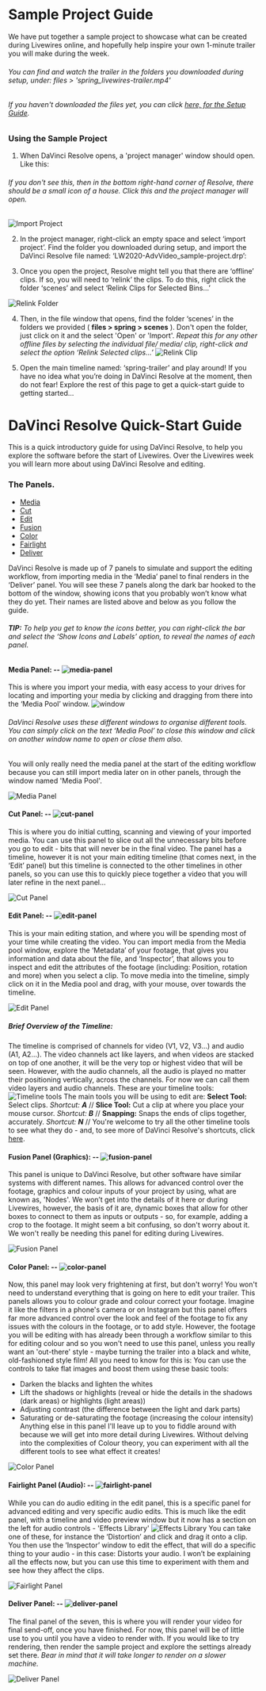 # Sample Project Guide
We have put together a sample project to showcase what can be created during Livewires online, and hopefully help inspire your own 1-minute trailer you will make during the week.
###### You can find and watch the trailer in the folders you downloaded during setup, under: files > 'spring_livewires-trailer.mp4'
###### *If you haven't downloaded the files yet, you can click* [here, for the Setup Guide](SetupGuide.md).


### Using the Sample Project

1. When DaVinci Resolve opens, a 'project manager' window should open. Like this:
###### If you don't see this, then in the bottom right-hand corner of Resolve, there should be a small icon of a house. Click this and the project manager will open.

![Import Project](files/import-project.PNG)

2. In the project manager, right-click an empty space and select ‘import project’.
Find the folder you downloaded during setup, and import the DaVinci Resolve file named: ‘LW2020-AdvVideo_sample-project.drp’:

3. Once you open the project, Resolve might tell you that there are ‘offline’ clips. If so, you will need to ‘relink’ the clips.
To do this, right click the folder ‘scenes’ and select ‘Relink Clips for Selected Bins...’

![Relink Folder](files/relink-clips.PNG)

4. Then, in the file window that opens, find the folder ‘scenes’ in the folders we provided ( **files > spring > scenes** ). Don't open the folder, just click on it and the select 'Open' or 'Import'.
*Repeat this for any other offline files by selecting the individual file/ media/ clip, right-click and select the option ‘Relink Selected clips...’*
![Relink Clip](files/relink-clips2.PNG)

5. Open the main timeline named: ‘spring-trailer’ and play around! If you have no idea what you’re doing in DaVinci Resolve at the moment, then do not fear! Explore the rest of this page to get a quick-start guide to getting started...



# DaVinci Resolve Quick-Start Guide
This is a quick introductory guide for using DaVinci Resolve, to help you explore the software before the start of Livewires. Over the Livewires week you will learn more about using DaVinci Resolve and editing.

### The Panels.
* [Media](#media-panel----)
* [Cut](#cut-panel----)
* [Edit](#edit-panel----)
* [Fusion](fusion-panel-graphics----)
* [Color](#color-panel----)
* [Fairlight](#fairlight-panel-audio----)
* [Deliver](#deliver-panel----)

DaVinci Resolve is made up of 7 panels to simulate and support the editing workflow, from importing media in the ‘Media’ panel to final renders in the ‘Deliver’ panel. You will see these 7 panels along the dark bar hooked to the bottom of the window, showing icons that you probably won’t know what they do yet. Their names are listed above and below as you follow the guide.
###### **TIP:** To help you get to know the icons better, you can right-click the bar and select the ‘Show Icons and Labels’ option, to reveal the names of each panel.


#### Media Panel: -- ![media-panel](files/media-icon.PNG)
This is where you import your media, with easy access to your drives for locating and importing your media by clicking and dragging from there into the ‘Media Pool’ window.
![window](files/media-pool_icon.PNG)
###### DaVinci Resolve uses these different windows to organise different tools. You can simply click on the text ‘Media Pool’ to close this window and click on another window name to open or close them also.
You will only really need the media panel at the start of the editing workflow because you can still import media later on in other panels, through the window named 'Media Pool'.

![Media Panel](files/media_importing-media.PNG)


#### Cut Panel: -- ![cut-panel](files/cut-icon.PNG)
This is where you do initial cutting, scanning and viewing of your imported media. You can use this panel to slice out all the unnecessary bits before you go to edit - bits that will never be in the final video.
The panel has a timeline, however it is not your main editing timeline (that comes next, in the ‘Edit’ panel) but this timeline is connected to the other timelines in other panels, so you can use this to quickly piece together a video that you will later refine in the next panel...

![Cut Panel](files/cut_window.PNG)


#### Edit Panel: -- ![edit-panel](files/edit-icon.PNG)
This is your main editing station, and where you will be spending most of your time while creating the video. You can import media from the Media pool window, explore the ‘Metadata’ of your footage, that gives you information and data about the file, and ‘Inspector’, that allows you to inspect and edit the attributes of the footage (including: Position, rotation and more) when you select a clip.
To move media into the timeline, simply click on it in the Media pool and drag, with your mouse, over towards the timeline.

![Edit Panel](files/edit_panel.PNG)


##### Brief Overview of the Timeline:
The timeline is comprised of channels for video (V1, V2, V3...) and audio (A1, A2...). The video channels act like layers, and when videos are stacked on top of one another, it will be the very top or highest video that will be seen.
However, with the audio channels, all the audio is played no matter their positioning vertically, across the channels. For now we can call them video layers and audio channels.
These are your timeline tools:
![Timeline tools](files/edit_timeline-tools.PNG)
The main tools you will be using to edit are: **Select Tool:** Select clips. *Shortcut: **A*** // **Slice Tool:** Cut a clip at where you place your mouse cursor. *Shortcut: **B*** // **Snapping:** Snaps the ends of clips together, accurately. *Shortcut: **N*** // You're welcome to try all the other timeline tools to see what they do - and, to see more of DaVinci Resolve's shortcuts, click [here](KeyboardShortcuts.md).


#### Fusion Panel (Graphics): -- ![fusion-panel](files/fusion-icon.PNG)
This panel is unique to DaVinci Resolve, but other software have similar systems with different names. This allows for advanced control over the footage, graphics and colour inputs of your project by using, what are known as, 'Nodes'. We won’t get into the details of it here or during Livewires, however, the basis of it are, dynamic boxes that allow for other boxes to connect to them as inputs or outputs - so, for example, adding a crop to the footage.
It might seem a bit confusing, so don't worry about it. We won't really be needing this panel for editing during Livewires.

![Fusion Panel](files/fusion_panel.PNG)


#### Color Panel: -- ![color-panel](files/color-icon.PNG)
Now, this panel may look very frightening at first, but don't worry! You won't need to understand everything that is going on here to edit your trailer.
This panels allows you to colour grade and colour correct your footage. Imagine it like the filters in a phone's camera or on Instagram but this panel offers far more advanced control over the look and feel of the footage to fix any issues with the colours in the footage, or to add style. However, the footage you will be editing with has already been through a workflow similar to this for editing colour and so you won't need to use this panel, unless you really want an 'out-there' style - maybe turning the trailer into a black and white, old-fashioned style film!
All you need to know for this is: You can use the controls to take flat images and boost them using these basic tools:
* Darken the blacks and lighten the whites
* Lift the shadows or highlights (reveal or hide the details in the shadows (dark areas) or highlights (light areas))
* Adjusting contrast (the difference between the light and dark parts)
* Saturating or de-saturating the footage (increasing the colour intensity)\
Anything else in this panel I'll leave up to you to fiddle around with because we will get into more detail during Livewires. Without delving into the complexities of Colour theory, you can experiment with all the different tools to see what effect it creates!

![Color Panel](files/color_panel.PNG)


#### Fairlight Panel (Audio): -- ![fairlight-panel](files/fairlight-icon.PNG)
While you can do audio editing in the edit panel, this is a specific panel for advanced editing and very specific audio edits.
This is much like the edit panel, with a timeline and video preview window but it now has a section on the left for audio controls - 'Effects Library'
![Effects Library](files/effects-library_icon.PNG)
You can take one of these, for instance the ‘Distortion’ and click and drag it onto a clip. You then use the ‘Inspector’ window to edit the effect, that will do a specific thing to your audio - in this case: Distorts your audio.
I won’t be explaining all the effects now, but you can use this time to experiment with them and see how they affect the clips.

![Fairlight Panel](files/fairlight_panel.PNG)


#### Deliver Panel: -- ![deliver-panel](files/deliver-icon.PNG)
The final panel of the seven, this is where you will render your video for final send-off, once you have finished. For now, this panel will be of little use to you until you have a video to render with.
If you would like to try rendering, then render the sample project and explore the settings already set there. *Bear in mind that it will take longer to render on a slower machine.*

![Deliver Panel](files/deliver_panel.PNG)
